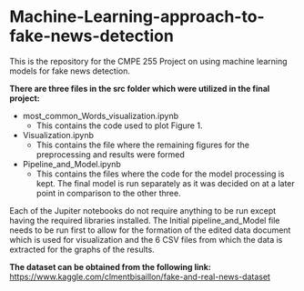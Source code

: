 # Machine-Learning-approach-to-fake-news-detection
This is the repository for the CMPE 255 Project on using machine learning models for fake news detection.

**There are three files in the src folder which were utilized in the final project:**

- most_common_Words_visualization.ipynb
  - This contains the code used to plot Figure 1.
- Visualization.ipynb
  - This contains the file where the remaining figures for the preprocessing and results were formed
- Pipeline_and_Model.ipynb
  - This contains the files where the code for the model processing is kept. The final model is run separately as it was decided on at a later point in comparison to the other three.

Each of the Jupiter notebooks do not require anything to be run  except having the required libraries installed. The Initial pipeline_and_Model file needs to be run first to allow for the formation of the edited data document which is used for visualization and the 6 CSV files from which the data is extracted for the graphs of the results. 

**The dataset can be obtained from the following link:**  https://www.kaggle.com/clmentbisaillon/fake-and-real-news-dataset 

